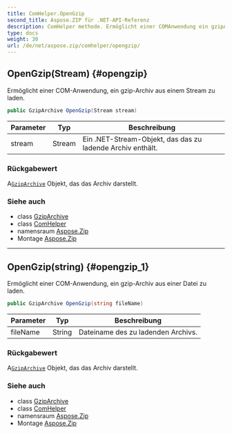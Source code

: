 ```yaml
---
title: ComHelper.OpenGzip
second_title: Aspose.ZIP für .NET-API-Referenz
description: ComHelper methode. Ermöglicht einer COMAnwendung ein gzipArchiv aus einem Stream zu laden.
type: docs
weight: 30
url: /de/net/aspose.zip/comhelper/opengzip/
---
```

## OpenGzip(Stream) {#opengzip}

Ermöglicht einer COM-Anwendung, ein gzip-Archiv aus einem Stream zu laden.

```csharp
public GzipArchive OpenGzip(Stream stream)
```

| Parameter | Typ | Beschreibung |
| --- | --- | --- |
| stream | Stream | Ein .NET-Stream-Objekt, das das zu ladende Archiv enthält. |

### Rückgabewert

A[`GzipArchive`](../../../aspose.zip.gzip/gziparchive/) Objekt, das das Archiv darstellt.

### Siehe auch

* class [GzipArchive](../../../aspose.zip.gzip/gziparchive/)
* class [ComHelper](../)
* namensraum [Aspose.Zip](../../comhelper/)
* Montage [Aspose.Zip](../../../)

---

## OpenGzip(string) {#opengzip_1}

Ermöglicht einer COM-Anwendung, ein gzip-Archiv aus einer Datei zu laden.

```csharp
public GzipArchive OpenGzip(string fileName)
```

| Parameter | Typ | Beschreibung |
| --- | --- | --- |
| fileName | String | Dateiname des zu ladenden Archivs. |

### Rückgabewert

A[`GzipArchive`](../../../aspose.zip.gzip/gziparchive/) Objekt, das das Archiv darstellt.

### Siehe auch

* class [GzipArchive](../../../aspose.zip.gzip/gziparchive/)
* class [ComHelper](../)
* namensraum [Aspose.Zip](../../comhelper/)
* Montage [Aspose.Zip](../../../)


